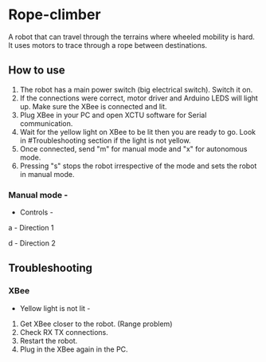 # Rope-climber
A robot that can travel through the terrains where wheeled mobility is hard. It uses motors to trace through a rope between destinations.

## How to use
1. The robot has a main power switch (big electrical switch). Switch it on.
2. If the connections were correct, motor driver and Arduino LEDS will light up. Make sure the XBee is connected and lit.
3. Plug XBee in your PC and open XCTU software for Serial communication.
4. Wait for the yellow light on XBee to be lit then you are ready to go. Look in #Troubleshooting section if the light is not yellow.
5. Once connected, send "m" for manual mode and "x" for autonomous mode.
6. Pressing "s" stops the robot irrespective of the mode and sets the robot in manual mode.

### Manual mode - 
* Controls - 

a - Direction 1

d - Direction 2

## Troubleshooting
### XBee
* Yellow light is not lit - 
1. Get XBee closer to the robot. (Range problem)
2. Check RX TX connections.
3. Restart the robot.
4. Plug in the XBee again in the PC.
